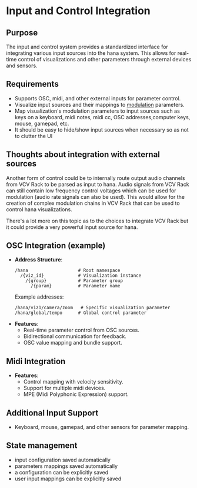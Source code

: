# Input and Control Integration
## Purpose
The input and control system provides a standardized interface for integrating various input sources into the hana system. This allows for real-time control of visualizations and other parameters through external devices and sensors.

## Requirements
- Supports OSC, midi, and other external inputs for parameter control.
- Visualize input sources and their mappings to [modulation](modulation.md) parameters.
- Map visualization's modulation parameters to input sources such as keys on a keyboard, midi notes, midi cc, OSC addresses,computer keys, mouse, gamepad, etc.
- It should be easy to hide/show input sources when necessary so as not to clutter the UI

## Thoughts about integration with external sources
Another form of control could be to internally route output audio channels from VCV Rack to be parsed as input to hana. Audio signals from VCV Rack can still contain low frequency control voltages which can be used for modulation (audio rate signals can also be used). This would allow for the creation of complex modulation chains in VCV Rack that can be used to control hana visualizations.

There's a lot more on this topic as to the choices to integrate VCV Rack but it could provide a very powerful input source for hana.

## OSC Integration (example)
- **Address Structure**:
  ```
  /hana                   # Root namespace
    /{viz_id}             # Visualization instance
      /{group}            # Parameter group
        /{param}          # Parameter name
  ```
  Example addresses:
  ```
  /hana/viz1/camera/zoom   # Specific visualization parameter
  /hana/global/tempo      # Global control parameter
  ```
- **Features**:
    - Real-time parameter control from OSC sources.
    - Bidirectional communication for feedback.
    - OSC value mapping and bundle support.
## Midi Integration
- **Features**:
    - Control mapping with velocity sensitivity.
    - Support for multiple midi devices.
    - MPE (Midi Polyphonic Expression) support.
## Additional Input Support
- Keyboard, mouse, gamepad, and other sensors for parameter mapping.
## State management
- input configuration saved automatically
- parameters mappings saved automatically
- a configuration can be explicitly saved
- user input mappings can be explicitly saved
